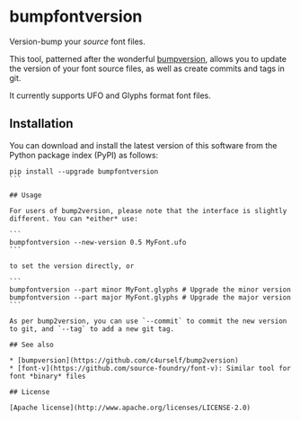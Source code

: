 # bumpfontversion

Version-bump your *source* font files.

This tool, patterned after the wonderful [bumpversion](https://github.com/c4urself/bump2version), allows you to update the version of your font source files, as well as create commits and tags in git.

It currently supports UFO and Glyphs format font files.

## Installation

You can download and install the latest version of this software from the Python package index (PyPI) as follows:

````
pip install --upgrade bumpfontversion
```

## Usage

For users of bump2version, please note that the interface is slightly different. You can *either* use:

```
bumpfontversion --new-version 0.5 MyFont.ufo
```

to set the version directly, or

```
bumpfontversion --part minor MyFont.glyphs # Upgrade the minor version
bumpfontversion --part major MyFont.glyphs # Upgrade the major version
```

As per bump2version, you can use `--commit` to commit the new version to git, and `--tag` to add a new git tag.

## See also

* [bumpversion](https://github.com/c4urself/bump2version)
* [font-v](https://github.com/source-foundry/font-v): Similar tool for font *binary* files

## License

[Apache license](http://www.apache.org/licenses/LICENSE-2.0)
